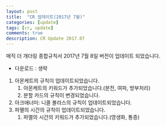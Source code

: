 ```yaml
---
layout: post
title:  "CR 업데이트(2017년 7월)"
categories: [update]
tags: [cr, update]
comments: true
description: CR Update 2017.07
---
```

매직 더 개더링 종합규칙서 2017년 7월 8일 버전이 업데이트 되었습니다.

 * 다운로드 : 생략

1. 아몬케트의 규칙이 업데이트되었습니다.
    1. 아몬케트의 키워드가 추가되었습니다.(분전, 여파, 방부처리)
    1. 분할 카드의 규칙이 변경되었습니다.
1. 아크애너미: 니콜 볼라스의 규칙이 업데이트되었습니다.
1. 파멸의 시간의 규칙이 업데이트되었습니다.
    1. 파멸의 시간의 키워드가 추가되었습니다.(영생화, 통증)
